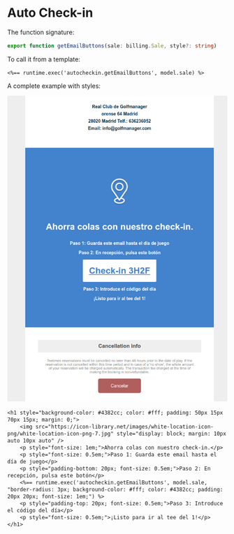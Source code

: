        
# Auto Check-in

The function signature:

```typescript
export function getEmailButtons(sale: billing.Sale, style?: string) 
```

To call it from a template:
```
<%== runtime.exec('autocheckin.getEmailButtons', model.sale) %>
```

A complete example with styles:    

![](autocheckin.png)

```
<h1 style="background-color: #4382cc; color: #fff; padding: 50px 15px 70px 15px; margin: 0;">
    <img src="https://icon-library.net/images/white-location-icon-png/white-location-icon-png-7.jpg" style="display: block; margin: 10px auto 10px auto" />
    <p style="font-size: 1em;">Ahorra colas con nuestro check-in.</p>
    <p style="font-size: 0.5em;">Paso 1: Guarda este email hasta el día de juego</p>
    <p style="padding-bottom: 20px; font-size: 0.5em;">Paso 2: En recepción, pulsa este botón</p>
    <%== runtime.exec('autocheckin.getEmailButtons', model.sale, "border-radius: 3px; background-color: #fff; color: #4382cc; padding: 20px 20px; font-size: 1em;") %>
    <p style="padding-top: 20px; font-size: 0.5em;">Paso 3: Introduce el código del día</p>
    <p style="font-size: 0.5em;">¡Listo para ir al tee del 1!</p>
</h1>
```